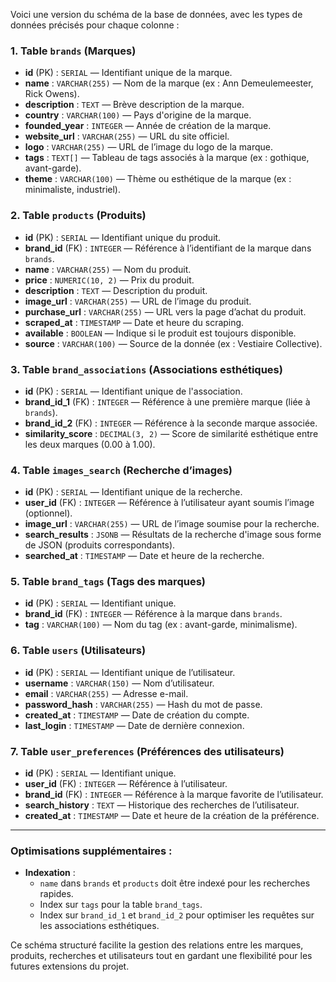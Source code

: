 Voici une version du schéma de la base de données, avec les types de données précisés pour chaque colonne :

### 1. **Table `brands` (Marques)**

- **id** (PK) : `SERIAL` — Identifiant unique de la marque.
- **name** : `VARCHAR(255)` — Nom de la marque (ex : Ann Demeulemeester, Rick Owens).
- **description** : `TEXT` — Brève description de la marque.
- **country** : `VARCHAR(100)` — Pays d'origine de la marque.
- **founded_year** : `INTEGER` — Année de création de la marque.
- **website_url** : `VARCHAR(255)` — URL du site officiel.
- **logo** : `VARCHAR(255)` — URL de l’image du logo de la marque.
- **tags** : `TEXT[]` — Tableau de tags associés à la marque (ex : gothique, avant-garde).
- **theme** : `VARCHAR(100)` — Thème ou esthétique de la marque (ex : minimaliste, industriel).

### 2. **Table `products` (Produits)**

- **id** (PK) : `SERIAL` — Identifiant unique du produit.
- **brand_id** (FK) : `INTEGER` — Référence à l’identifiant de la marque dans `brands`.
- **name** : `VARCHAR(255)` — Nom du produit.
- **price** : `NUMERIC(10, 2)` — Prix du produit.
- **description** : `TEXT` — Description du produit.
- **image_url** : `VARCHAR(255)` — URL de l’image du produit.
- **purchase_url** : `VARCHAR(255)` — URL vers la page d’achat du produit.
- **scraped_at** : `TIMESTAMP` — Date et heure du scraping.
- **available** : `BOOLEAN` — Indique si le produit est toujours disponible.
- **source** : `VARCHAR(100)` — Source de la donnée (ex : Vestiaire Collective).

### 3. **Table `brand_associations` (Associations esthétiques)**

- **id** (PK) : `SERIAL` — Identifiant unique de l'association.
- **brand_id_1** (FK) : `INTEGER` — Référence à une première marque (liée à `brands`).
- **brand_id_2** (FK) : `INTEGER` — Référence à la seconde marque associée.
- **similarity_score** : `DECIMAL(3, 2)` — Score de similarité esthétique entre les deux marques (0.00 à 1.00).

### 4. **Table `images_search` (Recherche d’images)**

- **id** (PK) : `SERIAL` — Identifiant unique de la recherche.
- **user_id** (FK) : `INTEGER` — Référence à l’utilisateur ayant soumis l’image (optionnel).
- **image_url** : `VARCHAR(255)` — URL de l’image soumise pour la recherche.
- **search_results** : `JSONB` — Résultats de la recherche d'image sous forme de JSON (produits correspondants).
- **searched_at** : `TIMESTAMP` — Date et heure de la recherche.

### 5. **Table `brand_tags` (Tags des marques)**

- **id** (PK) : `SERIAL` — Identifiant unique.
- **brand_id** (FK) : `INTEGER` — Référence à la marque dans `brands`.
- **tag** : `VARCHAR(100)` — Nom du tag (ex : avant-garde, minimalisme).

### 6. **Table `users` (Utilisateurs)**

- **id** (PK) : `SERIAL` — Identifiant unique de l’utilisateur.
- **username** : `VARCHAR(150)` — Nom d’utilisateur.
- **email** : `VARCHAR(255)` — Adresse e-mail.
- **password_hash** : `VARCHAR(255)` — Hash du mot de passe.
- **created_at** : `TIMESTAMP` — Date de création du compte.
- **last_login** : `TIMESTAMP` — Date de dernière connexion.

### 7. **Table `user_preferences` (Préférences des utilisateurs)**

- **id** (PK) : `SERIAL` — Identifiant unique.
- **user_id** (FK) : `INTEGER` — Référence à l’utilisateur.
- **brand_id** (FK) : `INTEGER` — Référence à la marque favorite de l’utilisateur.
- **search_history** : `TEXT` — Historique des recherches de l’utilisateur.
- **created_at** : `TIMESTAMP` — Date et heure de la création de la préférence.

---

### Optimisations supplémentaires :

- **Indexation** :
  - `name` dans `brands` et `products` doit être indexé pour les recherches rapides.
  - Index sur `tags` pour la table `brand_tags`.
  - Index sur `brand_id_1` et `brand_id_2` pour optimiser les requêtes sur les associations esthétiques.

Ce schéma structuré facilite la gestion des relations entre les marques, produits, recherches et utilisateurs tout en gardant une flexibilité pour les futures extensions du projet.
